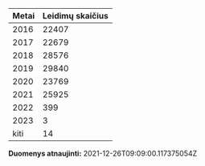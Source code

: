 | Metai | Leidimų skaičius |
|-------| ---------------- |
| 2016 | 22407 |
| 2017 | 22679 |
| 2018 | 28576 |
| 2019 | 29840 |
| 2020 | 23769 |
| 2021 | 25925 |
| 2022 | 399 |
| 2023 | 3 |
| kiti | 14 |

**Duomenys atnaujinti:** 2021-12-26T09:09:00.117375054Z